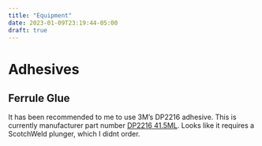 ```yaml
---
title: "Equipment"
date: 2023-01-09T23:19:44-05:00
draft: true
---
```


# Adhesives

## Ferrule Glue
It has been recommended to me to use 3M’s DP2216 adhesive. This is currently manufacturer part number [DP2216 41.5ML](https://www.extra-ransom.net/docs/equipment/adhesives/#:~:text=manufacturer%20part%20number-,DP2216%2041.5ML,-.%20Looks%20like%20it). Looks like it requires a ScotchWeld plunger, which I didnt order.

